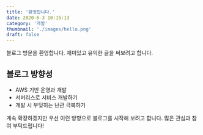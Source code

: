 ```yaml
---
title: '환영합니다.'
date: 2020-6-3 10:15:13
category: '개발'
thumbnail: './images/hello.png'
draft: false
---
```


블로그 방문을 환영합니다. 재미있고 유익한 글을 써보려고 합니다.

## 블로그 방향성

- AWS 기반 운영과 개발
- 서버리스로 서비스 개발하기
- 개발 시 부딪히는 난관 극복하기

계속 확장하겠지만 우선 이런 방향으로 블로그를 시작해 보려고 합니다. 많은 관심과 참여 부탁드립니다!
